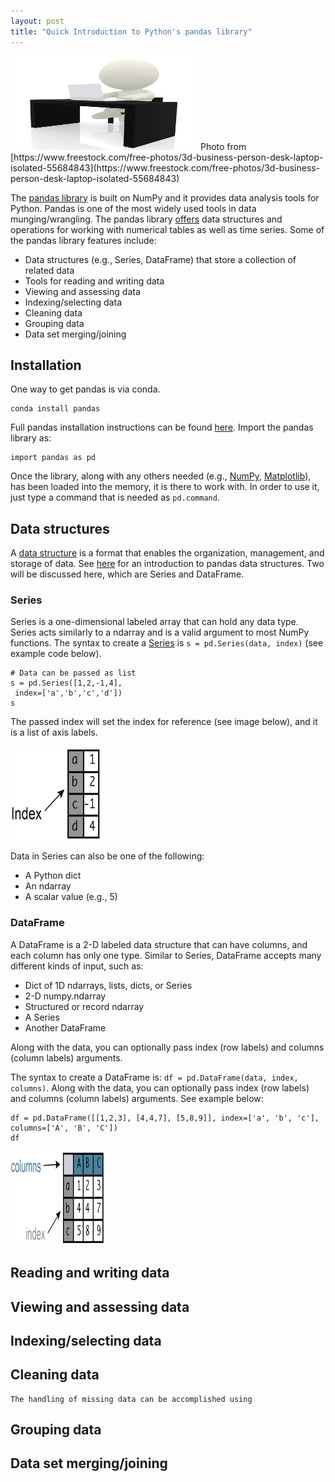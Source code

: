 ```yaml
---
layout: post
title: "Quick Introduction to Python's pandas library"
---
```


<img src="/assets/img/freestock_55684843.jpg" width="300" height="150">
Photo from [https://www.freestock.com/free-photos/3d-business-person-desk-laptop-isolated-55684843](https://www.freestock.com/free-photos/3d-business-person-desk-laptop-isolated-55684843)

The [pandas library](https://pandas.pydata.org/pandas-docs/stable/) is built on NumPy and it provides data analysis tools for Python. Pandas is one of the most widely used tools in data munging/wrangling. The pandas library [offers](https://en.wikipedia.org/wiki/Pandas_(software)) data structures and operations for working with numerical tables as well as time series. Some of the pandas library features include:
-    Data structures (e.g., Series, DataFrame) that store a collection of related data
-    Tools for reading and writing data
-    Viewing and assessing data
-    Indexing/selecting data
-    Cleaning data
-    Grouping data
-    Data set merging/joining
 
## Installation
One way to get pandas is via conda.

    conda install pandas

Full pandas installation instructions can be found [here](https://pandas.pydata.org/pandas-docs/stable/install.html?source=post_page---------------------------). Import the pandas library as:

    import pandas as pd

Once the library, along with any others needed (e.g., [NumPy](https://numpy.org/), [Matplotlib](https://matplotlib.org/)), has been loaded into the memory, it is there to work with. In order to use it, just type a command that is needed as `pd.command`.

## Data structures
A [data structure](https://en.wikipedia.org/wiki/Data_structure) is a format that enables the organization, management, and storage of data. See [here](https://pandas.pydata.org/pandas-docs/stable/getting_started/dsintro.html) for an introduction to pandas data structures. Two will be  discussed here, which are Series and DataFrame.

### Series
Series is a one-dimensional labeled array that can hold any data type. Series acts similarly to a ndarray and is a valid argument to most NumPy functions. The syntax to create a [Series](https://pandas.pydata.org/pandas-docs/stable/reference/api/pandas.Series.html) is `s = pd.Series(data, index)` (see example code below). 

    # Data can be passed as list
    s = pd.Series([1,2,-1,4], 
     index=['a','b','c','d'])
    s

The passed index will set the index for reference (see image below), and it is a list of axis labels.

<img src="/assets/img/Series_example.png" width="150" height="150">

Data in Series can also be one of the following:
-   A Python dict
-   An ndarray
-   A scalar value (e.g., 5)

### DataFrame
A DataFrame is a 2-D labeled data structure that can have columns, and each column has only one type. Similar to Series, DataFrame accepts many different kinds of input, such as:
-    Dict of 1D ndarrays, lists, dicts, or Series
-    2-D numpy.ndarray
-    Structured or record ndarray
-    A Series
-    Another DataFrame

Along with the data, you can optionally pass index (row labels) and columns (column labels) arguments.

The syntax to create a DataFrame is: `df = pd.DataFrame(data, index, columns)`. Along with the data, you can optionally pass index (row labels) and columns (column labels) arguments. See example below:

    df = pd.DataFrame([[1,2,3], [4,4,7], [5,8,9]], index=['a', 'b', 'c'], columns=['A', 'B', 'C'])
    df
    
<img src="/assets/img/DataFrame_example.png" width="150" height="150">

## Reading and writing data

## Viewing and assessing data

## Indexing/selecting data

## Cleaning data
    The handling of missing data can be accomplished using 

## Grouping data

## Data set merging/joining